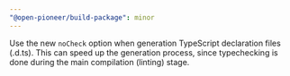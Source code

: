 ```yaml
---
"@open-pioneer/build-package": minor
---
```


Use the new `noCheck` option when generation TypeScript declaration files (.d.ts). This can speed up the generation process, since typechecking is done during the main compilation (linting) stage.
